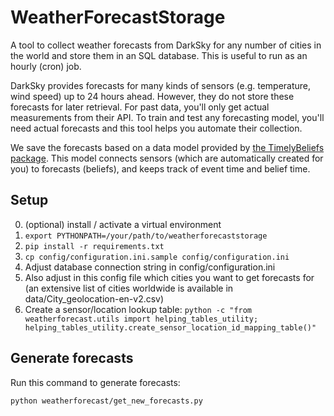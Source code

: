 # WeatherForecastStorage

A tool to collect weather forecasts from DarkSky for any number of cities in the world and store them in an SQL database.
This is useful to run as an hourly (cron) job.

DarkSky provides forecasts for many kinds of sensors (e.g. temperature, wind speed) up to 24 hours ahead.
However, they do not store these forecasts for later retrieval. For past data, you'll only get actual measurements from their API. To train and test any forecasting model, you'll need actual forecasts and this tool helps you automate their collection.

We save the forecasts based on a data model provided by [the TimelyBeliefs package](https://github.com/SeitaBV/timely-beliefs). This model connects sensors (which are automatically created for you) to forecasts (beliefs), and keeps track of event time and belief time.


## Setup

0. (optional) install / activate a virtual environment
1. `export PYTHONPATH=/your/path/to/weatherforecaststorage`
2. `pip install -r requirements.txt`
3. `cp config/configuration.ini.sample config/configuration.ini`
4. Adjust database connection string in config/configuration.ini
5. Also adjust in this config file which cities you want to get forecasts for
  (an extensive list of cities worldwide is available in data/City_geolocation-en-v2.csv)
6. Create a sensor/location lookup table:
    `python -c "from weatherforecast.utils import helping_tables_utility; helping_tables_utility.create_sensor_location_id_mapping_table()"`

## Generate forecasts

Run this command to generate forecasts:
    
    python weatherforecast/get_new_forecasts.py
